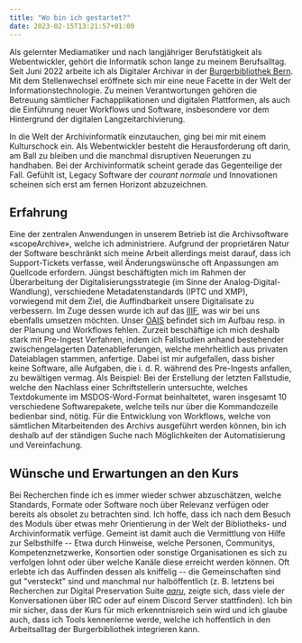 ```yaml
---
title: "Wo bin ich gestartet?"
date: 2023-02-15T13:21:57+01:00
---
```

Als gelernter Mediamatiker und nach langjähriger Berufstätigkeit als Webentwickler, gehört die Informatik schon lange zu meinem Berufsalltag. Seit Juni 2022 arbeite ich als Digitaler Archivar in der [Burgerbibliothek Bern](https://burgerbib.ch). Mit dem Stellenwechsel eröffnete sich mir eine neue Facette in der Welt der Informationstechnologie. Zu meinen Verantwortungen gehören die Betreuung sämtlicher Fachapplikationen und digitalen Plattformen, als auch die Einführung neuer Workflows und Software, insbesondere vor dem Hintergrund der digitalen Langzeitarchivierung. 

In die Welt der Archivinformatik einzutauchen, ging bei mir mit einem Kulturschock ein. Als Webentwickler besteht die Herausforderung oft darin, am Ball zu bleiben und die manchmal disruptiven Neuerungen zu handhaben. Bei der Archivinformatik scheint gerade das Gegenteilige der Fall. Gefühlt ist, Legacy Software der *courant normale* und Innovationen scheinen sich erst am fernen Horizont abzuzeichnen.

## Erfahrung
 Eine der zentralen Anwendungen in unserem Betrieb ist die Archivsoftware «scopeArchive», welche ich administriere. Aufgrund der proprietären Natur der Software beschränkt sich meine Arbeit allerdings meist darauf, dass ich Support-Tickets verfasse, weil Änderungswünsche oft Anpassungen am Quellcode erfordern. Jüngst beschäftigten mich im Rahmen der Überarbeitung der Digitalisierungsstrategie (im Sinne der Analog-Digital-Wandlung), verschiedene Metadatenstandards (IPTC und XMP), vorwiegend mit dem Ziel, die Auffindbarkeit unsere Digitalisate zu verbessern. Im Zuge dessen wurde ich auf das [IIIF](https://iiif.io/), was wir bei uns ebenfalls umsetzen möchten. Unser [OAIS](https://de.wikipedia.org/wiki/OAIS) befindet sich im Aufbau resp. in der Planung und Workflows fehlen. Zurzeit beschäftige ich mich deshalb stark mit Pre-Ingest Verfahren, indem ich Fallstudien anhand bestehender zwischengelagerten Datenablieferungen, welche mehrheitlich aus privaten Dateiablagen stammen, anfertige. Dabei ist mir aufgefallen, dass bisher keine Software,  alle Aufgaben, die i. d. R. während des Pre-Ingests anfallen, zu bewältigen vermag. Als Beispiel: Bei der Erstellung der letzten Fallstudie, welche den Nachlass einer Schriftstellerin untersuchte, welches Textdokumente im MSDOS-Word-Format beinhaltetet, waren insgesamt 10 verschiedene Softwarepakete, welche teils nur über die Kommandozeile bedienbar sind, nötig. Für die Entwicklung von Workflows, welche von sämtlichen Mitarbeitenden des Archivs ausgeführt werden können, bin ich deshalb auf der ständigen Suche nach Möglichkeiten der Automatisierung und Vereinfachung.

## Wünsche und Erwartungen an den Kurs
Bei Recherchen finde ich es immer wieder schwer abzuschätzen, welche Standards, Formate oder Software noch über Relevanz verfügen oder bereits als obsolet zu betrachten sind. Ich hoffe, dass ich nach dem Besuch des Moduls über etwas mehr Orientierung in der Welt der Bibliotheks- und Archivinformatik verfüge. Gemeint ist damit auch die Vermittlung von Hilfe zur Selbsthilfe -- Etwa durch Hinweise, welche Personen, Communitys, Kompetenznetzwerke, Konsortien oder sonstige Organisationen es sich zu verfolgen lohnt oder über welche Kanäle diese erreicht werden können. Oft erlebte ich das Auffinden dessen als kniffelig -- die Gemeinschaften sind gut "versteckt" sind und manchmal nur halböffentlich (z. B. letztens bei Recherchen zur Digital Preservation Suite [*aaru*](https://aaru.app), zeigte sich, dass viele der Konversationen über IRC oder auf einem Discord Server stattfinden). Ich bin mir sicher, dass der Kurs für mich erkenntnisreich sein wird und ich glaube auch, dass ich Tools kennenlerne werde, welche ich hoffentlich in den Arbeitsalltag der Burgerbibliothek integrieren kann.